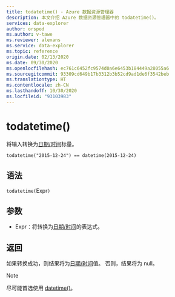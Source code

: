 ```yaml
---
title: todatetime() - Azure 数据资源管理器
description: 本文介绍 Azure 数据资源管理器中的 todatetime()。
services: data-explorer
author: orspod
ms.author: v-tawe
ms.reviewer: alexans
ms.service: data-explorer
ms.topic: reference
origin.date: 02/13/2020
ms.date: 09/30/2020
ms.openlocfilehash: ec761c6452fc9574d0a6e6453b184449a28055a6
ms.sourcegitcommit: 93309cd649b17b3312b3b52cd9ad1de6f3542beb
ms.translationtype: HT
ms.contentlocale: zh-CN
ms.lasthandoff: 10/30/2020
ms.locfileid: "93103983"
---
```

# <a name="todatetime"></a>todatetime()

将输入转换为[日期/时间](./scalar-data-types/datetime.md)标量。

```kusto
todatetime("2015-12-24") == datetime(2015-12-24)
```

## <a name="syntax"></a>语法

`todatetime(`Expr`)`

## <a name="arguments"></a>参数

* Expr：将转换为[日期/时间](./scalar-data-types/datetime.md)的表达式。

## <a name="returns"></a>返回

如果转换成功，则结果将为[日期/时间](./scalar-data-types/datetime.md)值。
否则，结果将为 null。
 
> [!NOTE]
> 尽可能首选使用 [datetime()](./scalar-data-types/datetime.md)。

